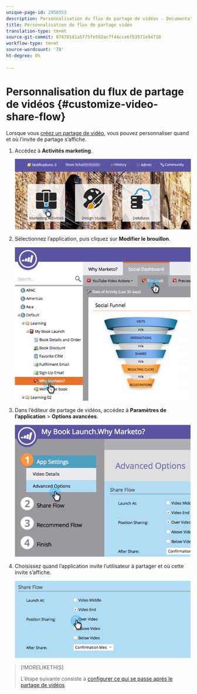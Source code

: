 ```yaml
---
unique-page-id: 2950553
description: Personnalisation du flux de partage de vidéos - Documentation marketing - Documentation du produit
title: Personnalisation du flux de partage vidéo
translation-type: tm+mt
source-git-commit: 074701d1a5f75fe592ac7f44cce6fb3571e94710
workflow-type: tm+mt
source-wordcount: '79'
ht-degree: 0%

---
```



# Personnalisation du flux de partage de vidéos {#customize-video-share-flow}

Lorsque vous [créez un partage de vidéo](/help/marketo/product-docs/demand-generation/landing-pages/free-form-landing-pages/add-a-video-to-a-free-form-landing-page.md), vous pouvez personnaliser quand et où l’invite de partage s’affiche.

1. Accédez à **Activités marketing**.

   ![](assets/login-marketing-activities-2.png)

1. Sélectionnez l’application, puis cliquez sur **Modifier le brouillon**.

   ![](assets/image2014-9-22-16-3a40-3a41.png)

1. Dans l’éditeur de partage de vidéos, accédez à **Paramètres de l’application** > **Options avancées**.

   ![](assets/image2014-9-22-16-3a41-3a3.png)

1. Choisissez quand l’application invite l’utilisateur à partager et où cette invite s’affiche.

   ![](assets/image2014-9-22-16-3a41-3a20.png)

>[!MORELIKETHIS]
>
>L’étape suivante consiste à [configurer ce qui se passe après le partage de vidéos](/help/marketo/product-docs/demand-generation/social/configuring-social-actions/configure-after-share-prompts.md).
